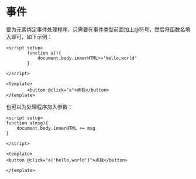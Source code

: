 # 事件

要为元素绑定事件处理程序，只需要在事件类型前面加上@符号，然后将函数名填入即可，如下示例：

```vue
<script setup>
        function a(){
            document.body.innerHTML+='hello,world'
        }

</script>

<template>
        <button @click="a">点我</button>
</template>
```

也可以为处理程序加入参数：

```vue
<script setup>
function a(msg){
    document.body.innerHTML += msg
}

</script>

<template>
<button @click="a('hello,world')">点我</button>

</template>
```
